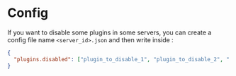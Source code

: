 # Config

If you want to disable some plugins in some servers, you can create a config file name `<server_id>.json` and then write inside :

```json
{
  "plugins.disabled": ["plugin_to_disable_1", "plugin_to_disable_2", "..."]
}
```
